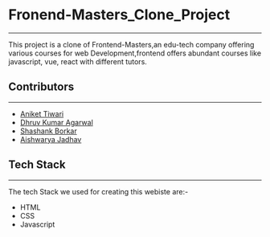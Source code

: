 # Fronend-Masters_Clone_Project
----
This project is a clone of Frontend-Masters,an edu-tech company offering various courses for web Development,frontend offers abundant courses like javascript, vue, react with different tutors.

## Contributors
---
+ [Aniket Tiwari](https://github.com/aniketT23)
+ [Dhruv Kumar Agarwal](https://github.com/Dhruvkagrawal)
+ [Shashank Borkar](https://github.com/ShashankSKB)
+ [Aishwarya Jadhav](https://github.com/aishwaryaj20)
## Tech Stack
---
The tech Stack we used for creating this webiste are:-
+ HTML
+ CSS
+ Javascript


